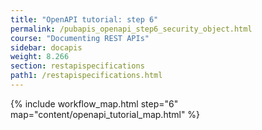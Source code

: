 ```yaml
---
title: "OpenAPI tutorial: step 6"
permalink: /pubapis_openapi_step6_security_object.html
course: "Documenting REST APIs"
sidebar: docapis
weight: 8.266
section: restapispecifications
path1: /restapispecifications.html
---
```


{% include workflow_map.html step="6" map="content/openapi_tutorial_map.html"  %}
